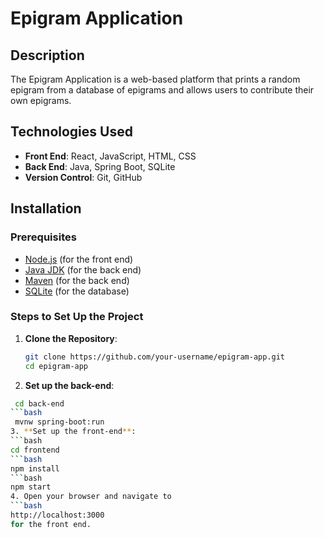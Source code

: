 # Epigram Application

## Description
The Epigram Application is a web-based platform that prints a random epigram from a database of epigrams and allows users to contribute their own epigrams.

## Technologies Used
- **Front End**: React, JavaScript, HTML, CSS
- **Back End**: Java, Spring Boot, SQLite
- **Version Control**: Git, GitHub

## Installation

### Prerequisites
- [Node.js](https://nodejs.org/en/download/) (for the front end)
- [Java JDK](https://www.oracle.com/java/technologies/javase-jdk11-downloads.html) (for the back end)
- [Maven](https://maven.apache.org/download.cgi) (for the back end)
- [SQLite](https://www.sqlite.org/download.html) (for the database)

### Steps to Set Up the Project

1. **Clone the Repository**:
   ```bash
   git clone https://github.com/your-username/epigram-app.git
   cd epigram-app
2. **Set up the back-end**:
  ```bash
   cd back-end
  ```bash
   mvnw spring-boot:run
3. **Set up the front-end**:
  ```bash
  cd frontend
  ```bash
  npm install
  ```bash
  npm start
4. Open your browser and navigate to
```bash
http://localhost:3000
 for the front end.


